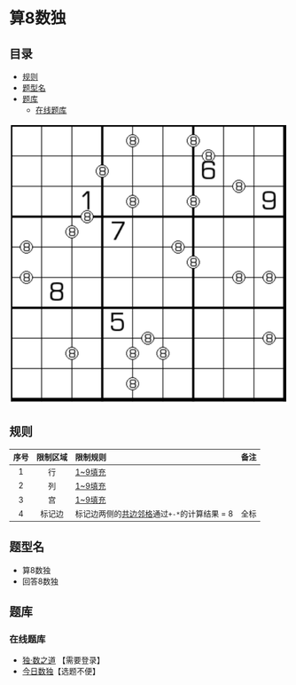 # 算8数独
<!-- START doctoc generated TOC please keep comment here to allow auto update -->
<!-- DON'T EDIT THIS SECTION, INSTEAD RE-RUN doctoc TO UPDATE -->
## 目录

- [规则](#%E8%A7%84%E5%88%99)
- [题型名](#%E9%A2%98%E5%9E%8B%E5%90%8D)
- [题库](#%E9%A2%98%E5%BA%93)
  - [在线题库](#%E5%9C%A8%E7%BA%BF%E9%A2%98%E5%BA%93)

<!-- END doctoc generated TOC please keep comment here to allow auto update -->

![题](../../../../../images/sudoku/算8数独.png)

## 规则

| 序号  | 限制区域 | 限制规则                         | 备注  |
|:---:|:----:|:-----------------------------|:---:|
|  1  |  行   | [1~9填充]                      |     |
|  2  |  列   | [1~9填充]                      |     |
|  3  |  宫   | [1~9填充]                      |     |
|  4  | 标记边  | 标记边两侧的[共边邻格]通过`+-*`的计算结果 = 8 | 全标  |

## 题型名

- 算8数独
- 回答8数独

## 题库

### 在线题库

- [独·数之道](http://www.sudokufans.org.cn/lx/game.index.php?type=c8) 【需要登录】
- [今日数独]【选题不便】

[1~9填充]: ../../../../../rules.md#1to9填充

[共边邻格]: ../../../../../rules.md#共边邻格

[今日数独]: https://cn.sudoku.today/g-answer-8-sudoku/
